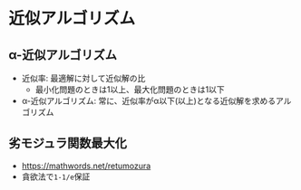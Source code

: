 # 近似アルゴリズム

## α-近似アルゴリズム

- 近似率: 最適解に対して近似解の比
  - 最小化問題のときは1以上、最大化問題のときは1以下
- α-近似アルゴリズム: 常に、近似率がα以下(以上)となる近似解を求めるアルゴリズム

## 劣モジュラ関数最大化

- https://mathwords.net/retumozura
- 貪欲法で`1-1/e`保証